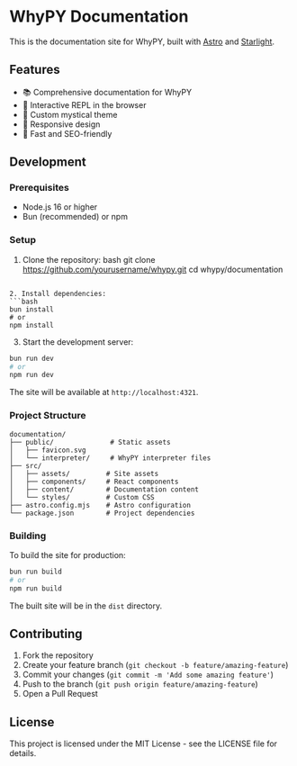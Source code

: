 # WhyPY Documentation

This is the documentation site for WhyPY, built with [Astro](https://astro.build) and [Starlight](https://starlight.astro.build).

## Features

- 📚 Comprehensive documentation for WhyPY
- 🔄 Interactive REPL in the browser
- 🎨 Custom mystical theme
- 📱 Responsive design
- 🚀 Fast and SEO-friendly

## Development

### Prerequisites

- Node.js 16 or higher
- Bun (recommended) or npm

### Setup

1. Clone the repository:
bash
git clone https://github.com/yourusername/whypy.git
cd whypy/documentation
```

2. Install dependencies:
```bash
bun install
# or
npm install
```

3. Start the development server:
```bash
bun run dev
# or
npm run dev
```

The site will be available at `http://localhost:4321`.

### Project Structure

```
documentation/
├── public/              # Static assets
│   ├── favicon.svg
│   └── interpreter/     # WhyPY interpreter files
├── src/
│   ├── assets/         # Site assets
│   ├── components/     # React components
│   ├── content/        # Documentation content
│   └── styles/         # Custom CSS
├── astro.config.mjs    # Astro configuration
└── package.json        # Project dependencies
```

### Building

To build the site for production:

```bash
bun run build
# or
npm run build
```

The built site will be in the `dist` directory.

## Contributing

1. Fork the repository
2. Create your feature branch (`git checkout -b feature/amazing-feature`)
3. Commit your changes (`git commit -m 'Add some amazing feature'`)
4. Push to the branch (`git push origin feature/amazing-feature`)
5. Open a Pull Request

## License

This project is licensed under the MIT License - see the LICENSE file for details.
```